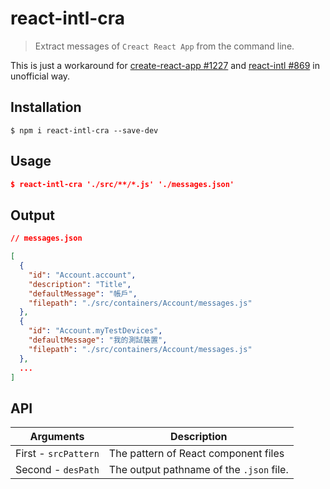 # react-intl-cra
> Extract messages of `Creact React App` from the command line.

This is just a workaround for [create-react-app #1227](https://github.com/facebookincubator/create-react-app/issues/1227#issuecomment-285738137) and [react-intl #869](https://github.com/yahoo/react-intl/issues/869) in unofficial way.

## Installation

```console
$ npm i react-intl-cra --save-dev
```

## Usage

```json
$ react-intl-cra './src/**/*.js' './messages.json'
```

## Output


```json
// messages.json

[
  {
    "id": "Account.account",
    "description": "Title",
    "defaultMessage": "帳戶",
    "filepath": "./src/containers/Account/messages.js"
  },
  {
    "id": "Account.myTestDevices",
    "defaultMessage": "我的測試裝置",
    "filepath": "./src/containers/Account/messages.js"
  },
  ...
]
```


## API

| **Arguments**          |  **Description**                          |
| ---------------------- | ----------------------------------------- |
| First -  `srcPattern`  |  The pattern of React component files     |
| Second - `desPath`     |  The output pathname of the `.json` file. |
